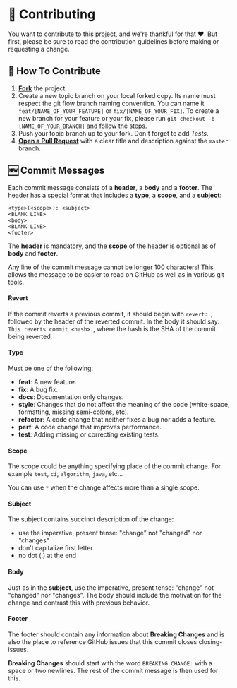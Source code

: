 # 🌟 Contributing

You want to contribute to this project, and we're thankful for that ❤. But first, please be sure to read the 
contribution guidelines before making or requesting a change.

## 🤝 How To Contribute

1. [**Fork**](https://github.com/Vadym-Ozi/Online-Book-store/tree/testingBookAndCategory) the project.
2. Create a new topic branch on your local forked copy. Its name must respect the git flow branch naming convention. 
You can name it `feat/[NAME_OF_YOUR_FEATURE]` or `fix/[NAME_OF_YOUR_FIX]`. To create a new branch for your feature
or your fix, please run `git checkout -b [NAME_OF_YOUR_BRANCH]` and follow the steps.
3. Push your topic branch up to your fork. Don't forget to add *Tests*.
4. [**Open a Pull Request**](https://docs.github.com/en/free-pro-team@latest/github/collaborating-with-issues-and-pull-requests/about-pull-requests) with a clear title and description against the `master` branch.

## 🆕 Commit Messages

Each commit message consists of a **header**, a **body** and a **footer**.  The header has a special format that 
includes a **type**, a **scope**, and a **subject**:

```
<type>(<scope>): <subject>
<BLANK LINE>
<body>
<BLANK LINE>
<footer>
```

The **header** is mandatory, and the **scope** of the header is optional as of **body** and **footer**.

Any line of the commit message cannot be longer 100 characters! This allows the message to be easier to 
read on GitHub as well as in various git tools.

#### Revert
If the commit reverts a previous commit, it should begin with `revert: `, followed by the header of the reverted commit.
In the body it should say: `This reverts commit <hash>.`, where the hash is the SHA of the commit being reverted.

#### Type
Must be one of the following:

* **feat**: A new feature.
* **fix**: A bug fix.
* **docs**: Documentation only changes.
* **style**: Changes that do not affect the meaning of the code (white-space, formatting, missing semi-colons, etc).
* **refactor**: A code change that neither fixes a bug nor adds a feature.
* **perf**: A code change that improves performance.
* **test**: Adding missing or correcting existing tests.

#### Scope
The scope could be anything specifying place of the commit change. For example `test`, `ci`, `algorithm`, `java`, etc...

You can use `*` when the change affects more than a single scope.

#### Subject
The subject contains succinct description of the change:

* use the imperative, present tense: "change" not "changed" nor "changes"
* don't capitalize first letter
* no dot (.) at the end

#### Body
Just as in the **subject**, use the imperative, present tense: "change" not "changed" nor "changes".
The body should include the motivation for the change and contrast this with previous behavior.

#### Footer
The footer should contain any information about **Breaking Changes** and is also the place to
reference GitHub issues that this commit closes closing-issues.

**Breaking Changes** should start with the word `BREAKING CHANGE:` with a space or two newlines.
The rest of the commit message is then used for this.
